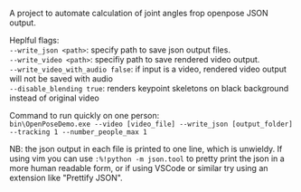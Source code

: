 A project to automate calculation of joint angles frop openpose JSON output. 

Heplful flags:  
  `--write_json <path>`: specify path to save json output files.  
  `--write_video <path>`: specifiy path to save rendered video output.  
  `--write_video_with_audio false`: if input is a video, rendered video output will not be saved with audio  
  `--disable_blending true`: renders keypoint skeletons on black background instead of original video  

Command to run quickly on one person:  
`bin\OpenPoseDemo.exe --video [video_file] --write_json [output_folder] --tracking 1 --number_people_max 1`

NB: the json output in each file is printed to one line, which is unwieldy.
  If using vim you can use `:%!python -m json.tool` to pretty print the json
  in a more human readable form, or if using VSCode or similar try using an
  extension like "Prettify JSON".
